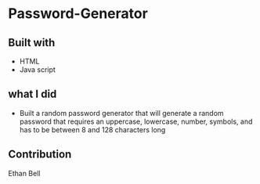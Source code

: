 # Password-Generator

## Built with
* HTML
* Java script

## what I did
* Built a random password generator that will generate a random password that requires an uppercase, lowercase, number, symbols, and has to be between 8 and 128 characters long 

## Contribution
Ethan Bell
